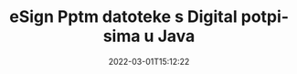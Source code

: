 ---
############################# Static ############################
layout: "auto-gen-signature"
date: 2022-03-01T15:12:22
draft: false
operation: Sign
signaturetype: Digital
fileformat: Pptm
productName: Java
lang: hr
productCode: java
otherformats: pdf doc docx docm dot dotx odt ott xls xlsx xlsm xlsb ods ots xltx xltm pptx pptm
breadcrumb: Put Digital signature on Pptm for Java

############################# Head ############################
head_title: "Dodavanje digitalnih elektroničkih potpisa u datoteku Pptm s Java"
head_description: "Stavite digitalni potpis na datoteku Pptm za Java pomoću nekoliko redaka koda. Koristite GroupDocs Document Signature API za potpisivanje desetaka formata datoteka."

############################# Header ############################
title: "eSign Pptm datoteke s Digital potpisima u Java"
description: "Kako dodati Digital potpis s nekoliko redaka Java koda"
bg_image: "https://cms.admin.containerize.com/templates/aspose/App_Themes/V3/images/bg/header1.png"
bg_overlay: false
button:
    enable: true

############################# SubMenu ############################
submenu:
    enable: true

    left:
        img_alt: "GroupDocs.Signature for Java"
        image: "https://cms.admin.containerize.com/templates/groupdocs/images/product-logos/90x90-noborder/groupdocs-signature-java.png"
        product: "GroupDocs.Signature"
        platform: "Java"



############################# About ############################
about:
    enable: true
    title: "O GroupDocs.Signature for Java API-ju za digitalne potpise"
    content: |
        [GroupDocs.Signature for Java](https://products.groupdocs.com/signature/java/) je popularan API za izradu dokumenata s digitalnim elektroničkim potpisima, s digitalnim certifikatima. Za digitalne potpise API koristi PFX datoteke certifikata za izradu dokumenata s privatnim i javnim ključevima zaštićenim lozinkom. Digitalni potpisi mogu se koristiti za certificiranje poslovnih dokumenata s eSign PDF određenom stranicom, certificiranje cijelih Microsoft Office dokumenata kao što su Words, Excel, Powerpoint datoteke i Open Office dokumenti. Korisnici mogu jednostavno manipulirati potpisima poput uređivanja, uklanjanja ili prilagođavanja. API pruža način pretraživanja i provjere potpisa. Štoviše, pruža se mnogo mogućnosti za prilagodbu potpisa.
    

############################# Steps ############################
steps:
    enable: true
    title_left: "Koraci za potpisivanje Pptm s Digital u Java"
    content_left: |
        [GroupDocs.Signature for Java](https://products.groupdocs.com/signature/java/) pruža mogućnost brzog i jednostavnog potpisivanja Pptm dokumenata s Digital potpisima.
        
        * Stvorite instancu klase potpisa koja daje Pptm datoteku koja bi se trebala potpisati kao put ili memorijski tok
        * Instancirajte klasu SignOptions i postavite sve tražene podatke.
        * Pozovite metodu Signature.Sign() prosljeđujući izlaznu datoteku Pptm ili memorijski tok

    title_right: " Zahtjevi sustava"
    content_right: |
        GroupDocs.Signature for Java podržani su na svim glavnim platformama i operativnim sustavima. Prije izvršavanja koda u nastavku, provjerite imate li sljedeće preduvjete instalirane na vašem sustavu.

        * Operativni sustavi: Microsoft Windows, Linux, MacOS
        * Razvojna okruženja: NetBeans, Intellij IDEA, Eclipse, etc.
        * Java runtime: J2SE 6.0 and above
        * Preuzmite najnoviji GroupDocs.Signature for Java od [Maven](https://repository.groupdocs.com/webapp/#/artifacts/browse/tree/General/repo/com/groupdocs/groupdocs-signature)
         
    code: |
        ```java    
                
        // Set up input Pptm file
        String filePath = "input.pptm";
        // Set up output file
        String outputFilePath = "output.pptm";
        // Provide digital certificate
        String certificateFilePath = "certificate.pfx";

        // Instantiate Signature for input file
        Signature signature = new Signature(filePath);

        //Provide sign options
        DigitalSignOptions options = new DigitalSignOptions(certificateFilePath);

        // set certificate password
        options.setPassword("1234567890");

        // set signature position
        options.setLeft(50);
        options.setTop(200);

        // sign Pptm document
        SignResult result = signature.sign(outputFilePath, options);

        ```

############################# Demos ############################
demos:
    enable: true
    title: "Potpisivanje Pptm dokumenata s Digital Live Demo"
    content: |
       Potpišite datoteku Pptm raznim potpisima upravo sada tako da posjetite [GroupDocs.Signature App](https://products.groupdocs.app/signature/family) web mjesto. Besplatan online demo čeka na vas.          

############################# More Formats ############################
more_formats:
    enable: true
    title: "Drugi podržani potpisi Digital za Java"
    content: |
        "Također možete potpisati Pptm drugim vrstama potpisa. Pogledajte popis u nastavku."
    format: 
       
       
back_to_top:
    enable: true
---